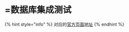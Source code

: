 # =数据库集成测试

{% hint style="info" %}
对应的[官方页面地址](https://contributing.bitwarden.com/contributing/testing/database/)
{% endhint %}
